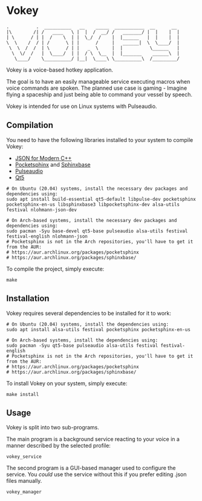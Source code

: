 # Vokey
```
.          .  __________   __    _____  ___________  __      __
|\        /| /   ____   \ |  |  /  __/ /   _______/ |  |    |  |
| \      / | |  /    \  | |  \_/  /    |  |______   |  |    |  |
\  \    /  / | /      \ | |      /     |   ______|  \  \____/  |
 \  \  /  /  | \      / | |   _  \     |  |          \______   |
  \  \/  /   |  \____/  | |  / \  \__  |  |_______    ______\  |
   \____/    \__________/ |__|  \____\ \__________\  /_________/
```
Vokey is a voice-based hotkey application.

The goal is to have an easily manageable service executing macros when voice commands are spoken.
The planned use case is gaming - Imagine flying a spaceship and just being able to command your vessel by speech.

Vokey is intended for use on Linux systems with Pulseaudio.

## Compilation
You need to have the following libraries installed to your system to compile Vokey:

- [JSON for Modern C++](https://github.com/nlohmann/json)
- [Pocketsphinx](https://github.com/cmusphinx/pocketsphinx) and [Sphinxbase](https://github.com/cmusphinx/sphinxbase)
- [Pulseaudio](https://www.freedesktop.org/wiki/Software/PulseAudio/)
- [Qt5](https://www.qt.io/download-open-source)

```
# On Ubuntu (20.04) systems, install the necessary dev packages and dependencies using:
sudo apt install build-essential qt5-default libpulse-dev pocketsphinx pocketsphinx-en-us libsphinxbase3 libpocketsphinx-dev alsa-utils festival nlohmann-json-dev

# On Arch-based systems, install the necessary dev packages and dependencies using:
sudo pacman -Syu base-devel qt5-base pulseaudio alsa-utils festival festival-english nlohmann-json
# Pocketsphinx is not in the Arch repositories, you'll have to get it from the AUR:
# https://aur.archlinux.org/packages/pocketsphinx
# https://aur.archlinux.org/packages/sphinxbase/
```

To compile the project, simply execute:

```
make
```

## Installation
Vokey requires several dependencies to be installed for it to work:

```
# On Ubuntu (20.04) systems, install the dependencies using:
sudo apt install alsa-utils festival pocketsphinx pocketsphinx-en-us

# On Arch-based systems, install the dependencies using:
sudo pacman -Syu qt5-base pulseaudio alsa-utils festival festival-english
# Pocketsphinx is not in the Arch repositories, you'll have to get it from the AUR:
# https://aur.archlinux.org/packages/pocketsphinx
# https://aur.archlinux.org/packages/sphinxbase/
```

To install Vokey on your system, simply execute:

```
make install
```

## Usage
Vokey is split into two sub-programs.

The main program is a background service reacting to your voice in a manner described by the selected profile:

```
vokey_service
```

The second program is a GUI-based manager used to configure the service.
You *could* use the service without this if you prefer editing .json files manually.

```
vokey_manager
```
